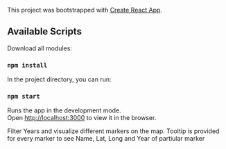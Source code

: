 This project was bootstrapped with [Create React App](https://github.com/facebook/create-react-app).

## Available Scripts

Download all modules:

### `npm install`

In the project directory, you can run:

### `npm start`

Runs the app in the development mode.<br />
Open [http://localhost:3000](http://localhost:3000) to view it in the browser.

Filter Years and visualize different markers on the map.
Tooltip is provided for every marker to see Name, Lat, Long and Year of partiular marker
